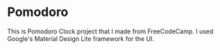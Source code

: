 # Pomodoro

This is Pomodoro Clock project that I made from FreeCodeCamp. I used Google's Material Design Lite framework for the UI. 